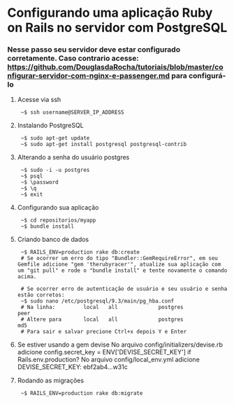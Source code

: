 # Configurando uma aplicação Ruby on Rails no servidor com PostgreSQL

### Nesse passo seu servidor deve estar configurado corretamente. Caso contrario acesse: https://github.com/DouglasdaRocha/tutoriais/blob/master/configurar-servidor-com-nginx-e-passenger.md para configurá-lo

1. Acesse via ssh

		~$ ssh username@SERVER_IP_ADDRESS

2. Instalando PostgreSQL
		
		~$ sudo apt-get update
		~$ sudo apt-get install postgresql postgresql-contrib

3. Alterando a senha do usuário postgres
		
		~$ sudo -i -u postgres
		~$ psql
		~$ \password
		~$ \q
		~$ exit

4. Configurando sua aplicação

		~$ cd repositorios/myapp
		~$ bundle install
	
5. Criando banco de dados
		
		~$ RAILS_ENV=production rake db:create
		# Se ocorrer um erro do tipo "Bundler::GemRequireError", em seu Gemfile adicione "gem 'therubyracer'", atualize sua aplicação com um "git pull" e rode o "bundle install" e tente novamente o comando acima.
		
		# Se ocorrer erro de autenticação de usuário e seu usuário e senha estão corretos:
		~$ sudo nano /etc/postgresql/9.3/main/pg_hba.conf
		# Na linha: 		local   all             postgres                                peer
		# Altere para		local   all             postgres                                md5
		# Para sair e salvar precione Ctrl+x depois Y e Enter

6. Se estiver usando a gem devise
	  No arquivo config/initializers/devise.rb adicione
		config.secret_key = ENV['DEVISE_SECRET_KEY'] if Rails.env.production?
	  No arquivo config/local_env.yml adicione
		DEVISE_SECRET_KEY: ebf2ab4...w31c

7. Rodando as migrações

		~$ RAILS_ENV=production rake db:migrate
 
